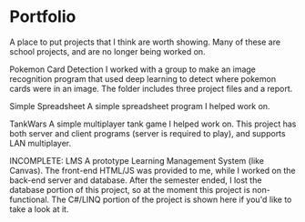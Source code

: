 # Portfolio
A place to put projects that I think are worth showing.
Many of these are school projects, and are no longer being worked on.

Pokemon Card Detection
I worked with a group to make an image recognition program that used deep learning to detect where pokemon cards were in an image.  The folder includes three project files and a report.

Simple Spreadsheet
A simple spreadsheet program I helped work on.

TankWars
A simple multiplayer tank game I helped work on.  This project has both server and client programs (server is required to play), and supports LAN multiplayer.

INCOMPLETE:
LMS
A prototype Learning Management System (like Canvas).  The front-end HTML/JS was provided to me, while I worked on the back-end server and database.
After the semester ended, I lost the database portion of this project, so at the moment this project is non-functional.  The C#/LINQ portion of the project is shown here if you'd like to take a look at it.

